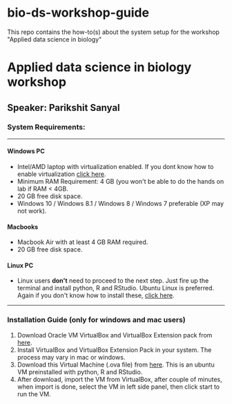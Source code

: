 # bio-ds-workshop-guide
This repo contains the how-to(s) about the system setup for the workshop "Applied data science in biology"


# Applied data science in biology workshop
## Speaker: Parikshit Sanyal
### System Requirements:
<hr />


####  Windows PC

- Intel/AMD laptop with virtualization enabled. If you dont know how to enable virtualization [click here](http://bfy.tw/Mzsq).
- Minimum RAM Requirement: 4 GB (you won't be able to do the hands on lab if RAM < 4GB.
- 20 GB free disk space.
- Windows 10 / Windows 8.1 / Windows 8 / Windows 7 preferable (XP may not work).

#### Macbooks
- Macbook Air with at least 4 GB RAM required.
- 20 GB free disk space.

#### Linux PC
- Linux users **don't** need to proceed to the next step. Just fire up the terminal and install python, R and RStudio. Ubuntu Linux is preferred. Again if you don't know how to install these, [click here](http://bfy.tw/Mzt6).


<hr />


### Installation Guide (only for windows and mac users)

1. Download Oracle VM VirtualBox and VirtualBox Extension pack from [here](https://www.virtualbox.org/).
2. Install VirtualBox and VirtualBox Extension Pack in your system. The process may vary in mac or windows.
3.  Download this Virtual Machine (.ova file) from [here](https://drive.google.com/open?id=1ysXdhs78RAI0yDc1an2SF-c6NZ5ffqbm). This is an ubuntu VM preinstalled with python, R and RStudio.
4. After download, import the VM from VirtualBox, after couple of minutes, when import is done, select the VM in left side panel, then click start to run the VM.

